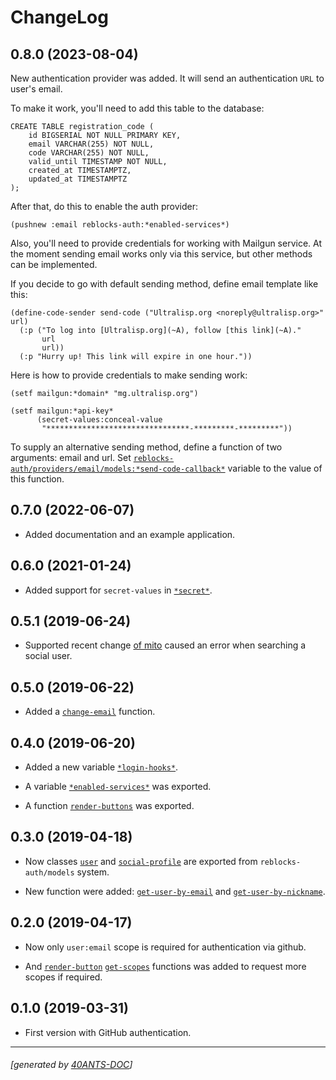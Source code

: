 <a id="x-28REBLOCKS-AUTH-DOCS-2FCHANGELOG-3A-40CHANGELOG-2040ANTS-DOC-2FLOCATIVES-3ASECTION-29"></a>

# ChangeLog

<a id="x-28REBLOCKS-AUTH-DOCS-2FCHANGELOG-3A-3A-7C0-2E8-2E0-7C-2040ANTS-DOC-2FLOCATIVES-3ASECTION-29"></a>

## 0.8.0 (2023-08-04)

New authentication provider was added. It will send an authentication `URL` to user's email.

To make it work, you'll need to add this table to the database:

```
CREATE TABLE registration_code (
    id BIGSERIAL NOT NULL PRIMARY KEY,
    email VARCHAR(255) NOT NULL,
    code VARCHAR(255) NOT NULL,
    valid_until TIMESTAMP NOT NULL,
    created_at TIMESTAMPTZ,
    updated_at TIMESTAMPTZ
);
```
After that, do this to enable the auth provider:

```
(pushnew :email reblocks-auth:*enabled-services*)
```
Also, you'll need to provide credentials for working with Mailgun service. At the moment
sending email works only via this service, but other methods can be implemented.

If you decide to go with default sending method, define email template like this:

```
(define-code-sender send-code ("Ultralisp.org <noreply@ultralisp.org>" url)
  (:p ("To log into [Ultralisp.org](~A), follow [this link](~A)."
       url
       url))
  (:p "Hurry up! This link will expire in one hour."))
```
Here is how to provide credentials to make sending work:

```
(setf mailgun:*domain* "mg.ultralisp.org")

(setf mailgun:*api-key*
      (secret-values:conceal-value
       "********************************-*********-*********"))
```
To supply an alternative sending method, define a function of two arguments: email and url.
Set [`reblocks-auth/providers/email/models:*send-code-callback*`][342f] variable to the value
of this function.

<a id="x-28REBLOCKS-AUTH-DOCS-2FCHANGELOG-3A-3A-7C0-2E7-2E0-7C-2040ANTS-DOC-2FLOCATIVES-3ASECTION-29"></a>

## 0.7.0 (2022-06-07)

* Added documentation and an example application.

<a id="x-28REBLOCKS-AUTH-DOCS-2FCHANGELOG-3A-3A-7C0-2E6-2E0-7C-2040ANTS-DOC-2FLOCATIVES-3ASECTION-29"></a>

## 0.6.0 (2021-01-24)

* Added support for `secret-values` in [`*secret*`][d659].

<a id="x-28REBLOCKS-AUTH-DOCS-2FCHANGELOG-3A-3A-7C0-2E5-2E1-7C-2040ANTS-DOC-2FLOCATIVES-3ASECTION-29"></a>

## 0.5.1 (2019-06-24)

* Supported recent change [of mito][fd4e]
caused an error when searching a social user.

<a id="x-28REBLOCKS-AUTH-DOCS-2FCHANGELOG-3A-3A-7C0-2E5-2E0-7C-2040ANTS-DOC-2FLOCATIVES-3ASECTION-29"></a>

## 0.5.0 (2019-06-22)

* Added a [`change-email`][f951] function.

<a id="x-28REBLOCKS-AUTH-DOCS-2FCHANGELOG-3A-3A-7C0-2E4-2E0-7C-2040ANTS-DOC-2FLOCATIVES-3ASECTION-29"></a>

## 0.4.0 (2019-06-20)

* Added a new variable [`*login-hooks*`][0e88].

* A variable [`*enabled-services*`][ac4c] was exported.

* A function [`render-buttons`][69ac] was exported.

<a id="x-28REBLOCKS-AUTH-DOCS-2FCHANGELOG-3A-3A-7C0-2E3-2E0-7C-2040ANTS-DOC-2FLOCATIVES-3ASECTION-29"></a>

## 0.3.0 (2019-04-18)

* Now classes [`user`][05f7] and [`social-profile`][d9d6] are exported from `reblocks-auth/models` system.

* New function were added: [`get-user-by-email`][85b4] and [`get-user-by-nickname`][6ced].

<a id="x-28REBLOCKS-AUTH-DOCS-2FCHANGELOG-3A-3A-7C0-2E2-2E0-7C-2040ANTS-DOC-2FLOCATIVES-3ASECTION-29"></a>

## 0.2.0 (2019-04-17)

* Now only `user:email` scope is required for authentication
  via github.

* And [`render-button`][b194] [`get-scopes`][e605]
  functions was added to request more scopes if required.

<a id="x-28REBLOCKS-AUTH-DOCS-2FCHANGELOG-3A-3A-7C0-2E1-2E0-7C-2040ANTS-DOC-2FLOCATIVES-3ASECTION-29"></a>

## 0.1.0 (2019-03-31)

* First version with GitHub authentication.


[ac4c]: https://40ants.com/reblocks-auth/#x-28REBLOCKS-AUTH-2FCORE-3A-2AENABLED-SERVICES-2A-20-28VARIABLE-29-29
[0e88]: https://40ants.com/reblocks-auth/#x-28REBLOCKS-AUTH-2FCORE-3A-2ALOGIN-HOOKS-2A-20-28VARIABLE-29-29
[69ac]: https://40ants.com/reblocks-auth/#x-28REBLOCKS-AUTH-2FCORE-3ARENDER-BUTTONS-20FUNCTION-29
[d659]: https://40ants.com/reblocks-auth/#x-28REBLOCKS-AUTH-2FGITHUB-3A-2ASECRET-2A-20-28VARIABLE-29-29
[e605]: https://40ants.com/reblocks-auth/#x-28REBLOCKS-AUTH-2FGITHUB-3AGET-SCOPES-20FUNCTION-29
[b194]: https://40ants.com/reblocks-auth/#x-28REBLOCKS-AUTH-2FGITHUB-3ARENDER-BUTTON-20FUNCTION-29
[f951]: https://40ants.com/reblocks-auth/#x-28REBLOCKS-AUTH-2FMODELS-3ACHANGE-EMAIL-20FUNCTION-29
[85b4]: https://40ants.com/reblocks-auth/#x-28REBLOCKS-AUTH-2FMODELS-3AGET-USER-BY-EMAIL-20FUNCTION-29
[6ced]: https://40ants.com/reblocks-auth/#x-28REBLOCKS-AUTH-2FMODELS-3AGET-USER-BY-NICKNAME-20FUNCTION-29
[d9d6]: https://40ants.com/reblocks-auth/#x-28REBLOCKS-AUTH-2FMODELS-3ASOCIAL-PROFILE-20CLASS-29
[05f7]: https://40ants.com/reblocks-auth/#x-28REBLOCKS-AUTH-2FMODELS-3AUSER-20CLASS-29
[342f]: https://40ants.com/reblocks-auth/#x-28REBLOCKS-AUTH-2FPROVIDERS-2FEMAIL-2FMODELS-3A-2ASEND-CODE-CALLBACK-2A-20-28VARIABLE-29-29
[fd4e]: https://github.com/fukamachi/mito/commit/be0ea57df921aa1beb2045b50a8c2e2e4f8b8955

* * *
###### [generated by [40ANTS-DOC](https://40ants.com/doc/)]
